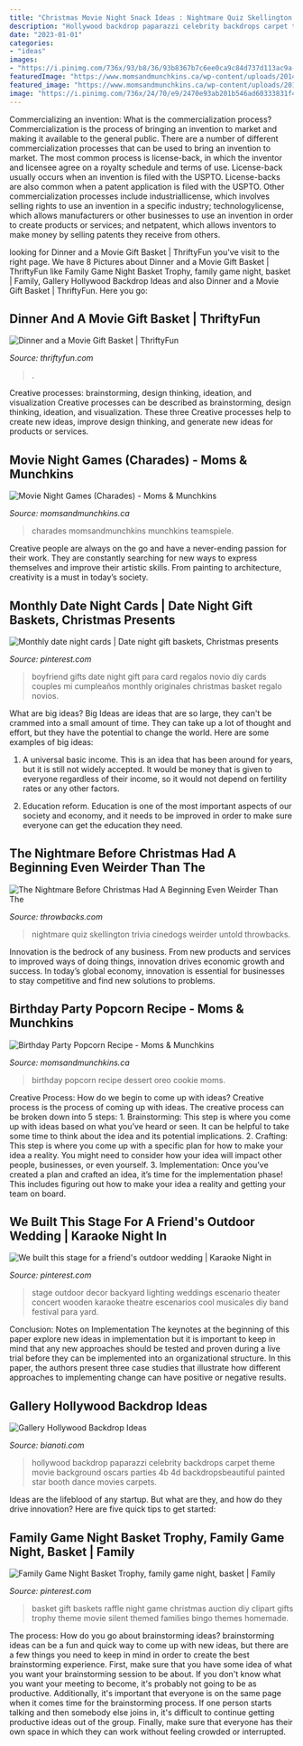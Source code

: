 ```yaml
---
title: "Christmas Movie Night Snack Ideas : Nightmare Quiz Skellington Trivia Cinedogs Weirder Untold Throwbacks"
description: "Hollywood backdrop paparazzi celebrity backdrops carpet theme movie background oscars parties 4b 4d backdropsbeautiful painted star booth dance movies carpets"
date: "2023-01-01"
categories:
- "ideas"
images:
- "https://i.pinimg.com/736x/93/b8/36/93b8367b7c6ee0ca9c84d737d113ac9a--date-night-gift-card-basket-date-night-cards.jpg"
featuredImage: "https://www.momsandmunchkins.ca/wp-content/uploads/2014/05/movie-snack-charades.png"
featured_image: "https://www.momsandmunchkins.ca/wp-content/uploads/2014/05/movie-snack-charades.png"
image: "https://i.pinimg.com/736x/24/70/e9/2470e93ab201b546ad60333831f4406b--basket-raffle-basket-bingo.jpg"
---
```



Commercializing an invention: What is the commercialization process?
Commercialization is the process of bringing an invention to market and making it available to the general public. There are a number of different commercialization processes that can be used to bring an invention to market. The most common process is license-back, in which the inventor and licensee agree on a royalty schedule and terms of use. License-back usually occurs when an invention is filed with the USPTO. License-backs are also common when a patent application is filed with the USPTO. Other commercialization processes include industriallicense, which involves selling rights to use an invention in a specific industry; technologylicense, which allows manufacturers or other businesses to use an invention in order to create products or services; and netpatent, which allows inventors to make money by selling patents they receive from others.

	

		
looking for Dinner and a Movie Gift Basket | ThriftyFun you've visit to the right page. We have 8 Pictures about Dinner and a Movie Gift Basket | ThriftyFun like Family Game Night Basket Trophy, family game night, basket | Family, Gallery Hollywood Backdrop Ideas and also Dinner and a Movie Gift Basket | ThriftyFun. Here you go:
		
    
## Dinner And A Movie Gift Basket | ThriftyFun

<img loading=lazy src="https://img.thrfun.com/img/142/349/dinner_and_movie_fancy_fancy1.jpg" onerror="this.onerror=null;this.src='https://tse3.mm.bing.net/th?id=OIP.9uN9_cJltr_j2jVqDgxAlAAAAA&amp;pid=15.1';" alt="Dinner and a Movie Gift Basket | ThriftyFun">

_Source: thriftyfun.com_

>. 

	

Creative processes: brainstorming, design thinking, ideation, and visualization
Creative processes can be described as brainstorming, design thinking, ideation, and visualization. These three Creative processes help to create new ideas, improve design thinking, and generate new ideas for products or services.

    
## Movie Night Games (Charades) - Moms &amp; Munchkins

<img loading=lazy src="https://www.momsandmunchkins.ca/wp-content/uploads/2014/05/movie-snack-charades.png" onerror="this.onerror=null;this.src='https://tse3.mm.bing.net/th?id=OIP.drV9SKtAmCTIy6Qc_m18gQAAAA&amp;pid=15.1';" alt="Movie Night Games (Charades) - Moms &amp; Munchkins">

_Source: momsandmunchkins.ca_

>charades momsandmunchkins munchkins teamspiele. 

	

Creative people are always on the go and have a never-ending passion for their work. They are constantly searching for new ways to express themselves and improve their artistic skills. From painting to architecture, creativity is a must in today’s society.

    
## Monthly Date Night Cards | Date Night Gift Baskets, Christmas Presents

<img loading=lazy src="https://i.pinimg.com/736x/93/b8/36/93b8367b7c6ee0ca9c84d737d113ac9a--date-night-gift-card-basket-date-night-cards.jpg" onerror="this.onerror=null;this.src='https://tse3.mm.bing.net/th?id=OIP.wKlrmXeJUn5X4YGNLiCwZAHaNL&amp;pid=15.1';" alt="Monthly date night cards | Date night gift baskets, Christmas presents">

_Source: pinterest.com_

>boyfriend gifts date night gift para card regalos novio diy cards couples mi cumpleaños monthly originales christmas basket regalo novios. 

	

What are big ideas?
Big Ideas are ideas that are so large, they can't be crammed into a small amount of time. They can take up a lot of thought and effort, but they have the potential to change the world. Here are some examples of big ideas:
1. A universal basic income. This is an idea that has been around for years, but it is still not widely accepted. It would be money that is given to everyone regardless of their income, so it would not depend on fertility rates or any other factors.

2. Education reform. Education is one of the most important aspects of our society and economy, and it needs to be improved in order to make sure everyone can get the education they need.

    
## The Nightmare Before Christmas Had A Beginning Even Weirder Than The

<img loading=lazy src="https://www.throwbacks.com/content/images/2017/10/nightmare_before_christmas_santa_sandy---Oh-My-Disney.jpg" onerror="this.onerror=null;this.src='https://tse4.mm.bing.net/th?id=OIP.nDy6-A14ewD4Kvz5cv0a2gHaEK&amp;pid=15.1';" alt="The Nightmare Before Christmas Had A Beginning Even Weirder Than The">

_Source: throwbacks.com_

>nightmare quiz skellington trivia cinedogs weirder untold throwbacks. 

	

Innovation is the bedrock of any business. From new products and services to improved ways of doing things, innovation drives economic growth and success. In today’s global economy, innovation is essential for businesses to stay competitive and find new solutions to problems.

    
## Birthday Party Popcorn Recipe - Moms &amp; Munchkins

<img loading=lazy src="https://www.momsandmunchkins.ca/wp-content/uploads/2015/01/birthday-party-popcorn-1.jpg" onerror="this.onerror=null;this.src='https://tse4.mm.bing.net/th?id=OIP.nPu_VVU6bFgKfUdWGkd_GAHaLH&amp;pid=15.1';" alt="Birthday Party Popcorn Recipe - Moms &amp; Munchkins">

_Source: momsandmunchkins.ca_

>birthday popcorn recipe dessert oreo cookie moms. 

	

Creative Process: How do we begin to come up with ideas?
Creative process is the process of coming up with ideas. The creative process can be broken down into 5 steps: 1. Brainstorming: This step is where you come up with ideas based on what you’ve heard or seen. It can be helpful to take some time to think about the idea and its potential implications. 2. Crafting: This step is where you come up with a specific plan for how to make your idea a reality. You might need to consider how your idea will impact other people, businesses, or even yourself. 3. Implementation: Once you’ve created a plan and crafted an idea, it’s time for the implementation phase! This includes figuring out how to make your idea a reality and getting your team on board. 
    
## We Built This Stage For A Friend&#039;s Outdoor Wedding | Karaoke Night In

<img loading=lazy src="https://i.pinimg.com/736x/84/f2/f0/84f2f00ada2a0b70860f6072a3015eed--outdoor-weddings-cool-ideas.jpg?b=t" onerror="this.onerror=null;this.src='https://tse4.mm.bing.net/th?id=OIP.YgB1GpZuUz2ZaAl8MVVIqAHaFj&amp;pid=15.1';" alt="We built this stage for a friend&#039;s outdoor wedding | Karaoke Night in">

_Source: pinterest.com_

>stage outdoor decor backyard lighting weddings escenario theater concert wooden karaoke theatre escenarios cool musicales diy band festival para yard. 

	

Conclusion: Notes on Implementation
The keynotes at the beginning of this paper explore new ideas in implementation but it is important to keep in mind that any new approaches should be tested and proven during a live trial before they can be implemented into an organizational structure. In this paper, the authors present three case studies that illustrate how different approaches to implementing change can have positive or negative results.

    
## Gallery Hollywood Backdrop Ideas

<img loading=lazy src="http://www.backdropsbeautiful.com/imgs/HW-1010-0959.jpg" onerror="this.onerror=null;this.src='https://tse4.mm.bing.net/th?id=OIP.QTA4XlPk1DDzRq7heaSIsQHaHa&amp;pid=15.1';" alt="Gallery Hollywood Backdrop Ideas">

_Source: bianoti.com_

>hollywood backdrop paparazzi celebrity backdrops carpet theme movie background oscars parties 4b 4d backdropsbeautiful painted star booth dance movies carpets. 

	

Ideas are the lifeblood of any startup. But what are they, and how do they drive innovation? Here are five quick tips to get started: 

    
## Family Game Night Basket Trophy, Family Game Night, Basket | Family

<img loading=lazy src="https://i.pinimg.com/736x/24/70/e9/2470e93ab201b546ad60333831f4406b--basket-raffle-basket-bingo.jpg" onerror="this.onerror=null;this.src='https://tse2.mm.bing.net/th?id=OIP.-4MZoB1RaTMHW0496rIrugHaJ3&amp;pid=15.1';" alt="Family Game Night Basket Trophy, family game night, basket | Family">

_Source: pinterest.com_

>basket gift baskets raffle night game christmas auction diy clipart gifts trophy theme movie silent themed families bingo themes homemade. 

	

The process: How do you go about brainstorming ideas?
brainstorming ideas can be a fun and quick way to come up with new ideas, but there are a few things you need to keep in mind in order to create the best brainstorming experience. First, make sure that you have some idea of what you want your brainstorming session to be about. If you don't know what you want your meeting to become, it's probably not going to be as productive. Additionally, it's important that everyone is on the same page when it comes time for the brainstorming process. If one person starts talking and then somebody else joins in, it's difficult to continue getting productive ideas out of the group. Finally, make sure that everyone has their own space in which they can work without feeling crowded or interrupted.

